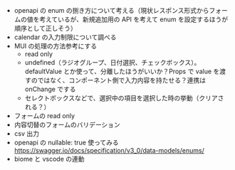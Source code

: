 - openapi の enum の捌き方について考える（現状レスポンス形式からフォームの値を考えているが、新規追加用の API を考えて enum を設定するほうが順序として正しそう）
- calendar の入力制限について調べる
- MUI の処理の方法参考にする
  - read only
  - undefined（ラジオグループ、日付選択、チェックボックス）。defaultValue とか使って、分離したほうがいいか？Props で value を渡すのではなく、コンポーネント側で入力内容を持たせる？連携は onChange でする
  - セレクトボックスなどで、選択中の項目を選択した時の挙動（クリアされる？）
- フォームの read only
- 内容切替のフォームのバリデーション
- csv 出力
- openapi の nullable: true 使ってみる
  https://swagger.io/docs/specification/v3_0/data-models/enums/
- biome と vscode の連動
